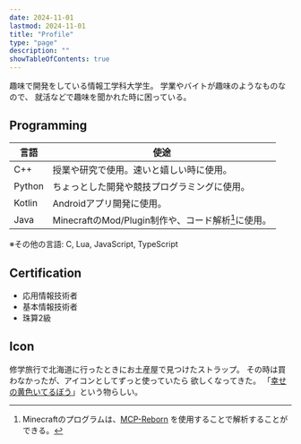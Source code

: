 ```yaml
---
date: 2024-11-01
lastmod: 2024-11-01
title: "Profile"
type: "page"
description: ""
showTableOfContents: true
---
```


趣味で開発をしている情報工学科大学生。 
学業やバイトが趣味のようなものなので、
就活などで趣味を聞かれた時に困っている。


## Programming
|言語|使途|
|-|-|
|C++|授業や研究で使用。速いと嬉しい時に使用。|
|Python|ちょっとした開発や競技プログラミングに使用。|
|Kotlin|Androidアプリ開発に使用。|
|Java|MinecraftのMod/Plugin制作や、コード解析[^reborn]に使用。|
[^reborn]: Minecraftのプログラムは、[MCP-Reborn](https://github.com/Hexeption/MCP-Reborn) を使用することで解析することができる。

※その他の言語: C, Lua, JavaScript, TypeScript

## Certification
- 応用情報技術者
- 基本情報技術者
- 珠算2級


## Icon
修学旅行で北海道に行ったときにお土産屋で見つけたストラップ。
その時は買わなかったが、アイコンとしてずっと使っていたら
欲しくなってきた。
「[幸せの黄色いてるぼう](http://terubou.net/)」という物らしい。


